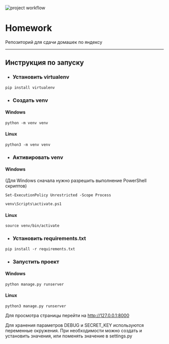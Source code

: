 ![project workflow](https://github.com/br-bread/homework/actions/workflows/python-package.yml/badge.svg)
# Homework
Репозиторий для сдачи домашек по яндексу
___
## Инструкция по запуску

- ### Установить virtualenv
```
pip install virtualenv
```
- ### Создать venv
#### Windows
```
python -m venv venv
```
#### Linux
```
python3 -m venv venv
```
- ### Активировать venv
#### Windows
(Для Windows сначала нужно разрешить выполнение PowerShell скриптов)
```
Set-ExecutionPolicy Unrestricted -Scope Process
```
```
venv\Scripts\activate.ps1
```
#### Linux
```
source venv/bin/activate
```
- ### Установить requirements.txt
```
pip install -r requirements.txt
```
- ### Запустить проект
#### Windows
```
python manage.py runserver
```
#### Linux
```
python3 manage.py runserver
```
Для просмотра страницы перейти на http://127.0.0.1:8000 

Для хранения параметров DEBUG и SECRET_KEY используются переменные окружения. 
При необходимости можно создать и установить значения, или поменять значение в settings.py